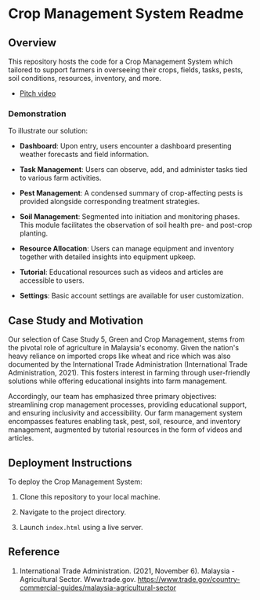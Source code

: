 # Crop Management System Readme

## Overview

This repository hosts the code for a Crop Management System which tailored to support farmers in overseeing their crops, fields, tasks, pests, soil conditions, resources, inventory, and more.
- [Pitch video](https://drive.google.com/file/d/1ipbcc-LhNtd0hpSKQN9-9rEmIAouPnsz/view?usp=sharing)

### Demonstration

To illustrate our solution:

- **Dashboard**: Upon entry, users encounter a dashboard presenting weather forecasts and field information.
  
- **Task Management**: Users can observe, add, and administer tasks tied to various farm activities.
  
- **Pest Management**: A condensed summary of crop-affecting pests is provided alongside corresponding treatment strategies.
  
- **Soil Management**: Segmented into initiation and monitoring phases. This module facilitates the observation of soil health pre- and post-crop planting.
  
- **Resource Allocation**: Users can manage equipment and inventory together with detailed insights into equipment upkeep.
  
- **Tutorial**: Educational resources such as videos and articles are accessible to users.
  
- **Settings**: Basic account settings are available for user customization.

## Case Study and Motivation

Our selection of Case Study 5, Green and Crop Management, stems from the pivotal role of agriculture in Malaysia's economy. Given the nation's heavy reliance on imported crops like wheat and rice which was also documented by the International Trade Administration (International Trade Administration, 2021). This fosters interest in farming through user-friendly solutions while offering educational insights into farm management.

Accordingly, our team has emphasized three primary objectives: streamlining crop management processes, providing educational support, and ensuring inclusivity and accessibility. Our farm management system encompasses features enabling task, pest, soil, resource, and inventory management, augmented by tutorial resources in the form of videos and articles.

## Deployment Instructions

To deploy the Crop Management System:

1. Clone this repository to your local machine.
   
2. Navigate to the project directory.
   
3. Launch `index.html` using a live server.

## Reference 

1. International Trade Administration. (2021, November 6). Malaysia - Agricultural Sector. Www.trade.gov. https://www.trade.gov/country-commercial-guides/malaysia-agricultural-sector

‌
